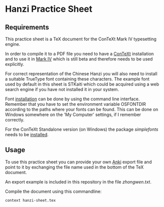 Hanzi Practice Sheet
====================

Requirements
------------
This practice sheet is a TeX document for the ConTeXt Mark IV typesetting
engine.

In order to compile it to a PDF file you need to have a
[ConTeXt][1] installation and to use it in [Mark IV][2] which is
still beta and therefore needs to be used explicitly.

For correct representation of the Chinese Hanzi you will also need to install a
suitable TrueType font containing these characters.
The example font used by default in this sheet is STKaiti which could be
acquired using a web search engine if you have not installed it in your system.

Font [installation][3] can be done by using the command line interface.
Remember that you have to set the environment variable OSFONTDIR according to
the paths where your fonts can be found. This can be done on Windows somewhere
on the 'My Computer' settings, if I remember correctly.

For the ConTeXt Standalone version (on Windows) the package *simplefonts* needs
to be [installed][5].


Usage
-----
To use this practice sheet you can provide your own [Anki][4]
export file and point to it by exchanging the file name used in the bottom of
the TeX document.

An export example is included in this repository in the file *zhongwen.txt*.

Compile the document using this commandline:
```
context hanzi-sheet.tex
```


   [1]: http://wiki.contextgarden.net/ConTeXt_Standalone "ConTeXt"
   [2]: http://wiki.contextgarden.net/Running_Mark_IV    "Running Mark IV"
   [3]: http://wiki.contextgarden.net/Fonts_in_LuaTeX    "Fonts in LuaTeX"
   [4]: http://ankisrs.net/  "Anki"
   [5]: http://wiki.contextgarden.net/Fonts_in_LuaTeX#Installing_simplefonts "Installing simplefonts"

